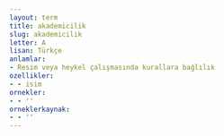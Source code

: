 ```yaml
---
layout: term
title: akademicilik
slug: akademicilik
letter: A
lisan: Türkçe
anlamlar:
- Resim veya heykel çalışmasında kurallara bağlılık
ozellikler:
- - isim
ornekler:
- - ''
orneklerkaynak:
- - ''
---
```

